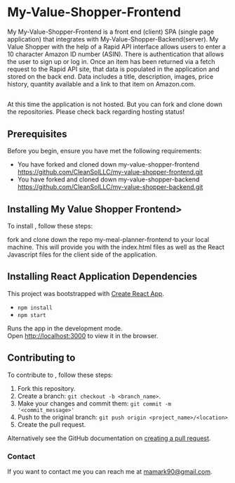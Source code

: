 # My-Value-Shopper-Frontend

My My-Value-Shopper-Frontend is a front end (client) SPA (single page application) that integrates with My-Value-Shopper-Backend(server).
My Value Shopper with the help of a Rapid API interface allows users to enter a 10 character Amazon ID number (ASIN). There is authentication that allows the user to sign up or log in. Once an item has been returned via a fetch request to the Rapid API site, that data is populated in the application and stored on the back end. Data includes a title, description, images, price history, quantity available and a link to that item on Amazon.com.  

## 
At this time the application is not hosted. But you can fork and clone down the repositories. Please check back regarding hosting status! 

## Prerequisites

Before you begin,  ensure you have met the following requirements:
* You have forked and cloned down my-value-shopper-frontend https://github.com/CleanSolLLC/my-value-shopper-frontend.git
* You have forked and cloned down my-value-shopper-backend https://github.com/CleanSolLLC/my-value-shopper-backend.git

## Installing My Value Shopper Frontend>

To install <my-value-shopper-frontend>, follow these steps:

fork and clone down the repo my-meal-planner-frontend to your local machine. This will provide you with the index.html files as well as the React Javascript files for the client side of the application.

## Installing React Application Dependencies

This project was bootstrapped with [Create React App](https://github.com/facebook/create-react-app).
* `npm install`
* `npm start`

Runs the app in the development mode.\
Open [http://localhost:3000](http://localhost:3000) to view it in the browser.



## Contributing to <my-value-shoppe-frontend>

To contribute to <my-value-shopper-frontend>, follow these steps:

1. Fork this repository.
2. Create a branch: `git checkout -b <branch_name>`.
3. Make your changes and commit them: `git commit -m '<commit_message>'`
4. Push to the original branch: `git push origin <project_name>/<location>`
5. Create the pull request.

Alternatively see the GitHub documentation on [creating a pull request](https://help.github.com/en/github/collaborating-with-issues-and-pull-requests/creating-a-pull-request).


### Contact

If you want to contact me you can reach me at <mamark90@gmail.com>.
